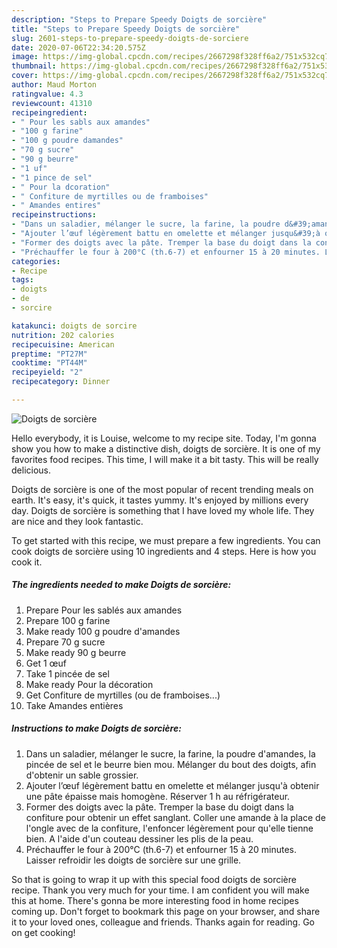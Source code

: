 ```yaml
---
description: "Steps to Prepare Speedy Doigts de sorcière"
title: "Steps to Prepare Speedy Doigts de sorcière"
slug: 2601-steps-to-prepare-speedy-doigts-de-sorciere
date: 2020-07-06T22:34:20.575Z
image: https://img-global.cpcdn.com/recipes/2667298f328ff6a2/751x532cq70/doigts-de-sorciere-photo-principale-de-la-recette.jpg
thumbnail: https://img-global.cpcdn.com/recipes/2667298f328ff6a2/751x532cq70/doigts-de-sorciere-photo-principale-de-la-recette.jpg
cover: https://img-global.cpcdn.com/recipes/2667298f328ff6a2/751x532cq70/doigts-de-sorciere-photo-principale-de-la-recette.jpg
author: Maud Morton
ratingvalue: 4.3
reviewcount: 41310
recipeingredient:
- " Pour les sabls aux amandes"
- "100 g farine"
- "100 g poudre damandes"
- "70 g sucre"
- "90 g beurre"
- "1 uf"
- "1 pince de sel"
- " Pour la dcoration"
- " Confiture de myrtilles ou de framboises"
- " Amandes entires"
recipeinstructions:
- "Dans un saladier, mélanger le sucre, la farine, la poudre d&#39;amandes, la pincée de sel et le beurre bien mou. Mélanger du bout des doigts, afin d&#39;obtenir un sable grossier."
- "Ajouter l’œuf légèrement battu en omelette et mélanger jusqu&#39;à obtenir une pâte épaisse mais homogène. Réserver 1 h au réfrigérateur."
- "Former des doigts avec la pâte. Tremper la base du doigt dans la confiture pour obtenir un effet sanglant. Coller une amande à la place de l&#39;ongle avec de la confiture, l&#39;enfoncer légèrement pour qu&#39;elle tienne bien. A l&#39;aide d&#39;un couteau dessiner les plis de la peau."
- "Préchauffer le four à 200°C (th.6-7) et enfourner 15 à 20 minutes. Laisser refroidir les doigts de sorcière sur une grille."
categories:
- Recipe
tags:
- doigts
- de
- sorcire

katakunci: doigts de sorcire 
nutrition: 202 calories
recipecuisine: American
preptime: "PT27M"
cooktime: "PT44M"
recipeyield: "2"
recipecategory: Dinner

---
```



![Doigts de sorcière](https://img-global.cpcdn.com/recipes/2667298f328ff6a2/751x532cq70/doigts-de-sorciere-photo-principale-de-la-recette.jpg)

Hello everybody, it is Louise, welcome to my recipe site. Today, I'm gonna show you how to make a distinctive dish, doigts de sorcière. It is one of my favorites food recipes. This time, I will make it a bit tasty. This will be really delicious.



Doigts de sorcière is one of the most popular of recent trending meals on earth. It's easy, it's quick, it tastes yummy. It's enjoyed by millions every day. Doigts de sorcière is something that I have loved my whole life. They are nice and they look fantastic.


To get started with this recipe, we must prepare a few ingredients. You can cook doigts de sorcière using 10 ingredients and 4 steps. Here is how you cook it.

<!--inarticleads1-->

##### The ingredients needed to make Doigts de sorcière:

1. Prepare  Pour les sablés aux amandes
1. Prepare 100 g farine
1. Make ready 100 g poudre d&#39;amandes
1. Prepare 70 g sucre
1. Make ready 90 g beurre
1. Get 1 œuf
1. Take 1 pincée de sel
1. Make ready  Pour la décoration
1. Get  Confiture de myrtilles (ou de framboises...)
1. Take  Amandes entières




<!--inarticleads2-->

##### Instructions to make Doigts de sorcière:

1. Dans un saladier, mélanger le sucre, la farine, la poudre d&#39;amandes, la pincée de sel et le beurre bien mou. Mélanger du bout des doigts, afin d&#39;obtenir un sable grossier.
1. Ajouter l’œuf légèrement battu en omelette et mélanger jusqu&#39;à obtenir une pâte épaisse mais homogène. Réserver 1 h au réfrigérateur.
1. Former des doigts avec la pâte. Tremper la base du doigt dans la confiture pour obtenir un effet sanglant. Coller une amande à la place de l&#39;ongle avec de la confiture, l&#39;enfoncer légèrement pour qu&#39;elle tienne bien. A l&#39;aide d&#39;un couteau dessiner les plis de la peau.
1. Préchauffer le four à 200°C (th.6-7) et enfourner 15 à 20 minutes. Laisser refroidir les doigts de sorcière sur une grille.




So that is going to wrap it up with this special food doigts de sorcière recipe. Thank you very much for your time. I am confident you will make this at home. There's gonna be more interesting food in home recipes coming up. Don't forget to bookmark this page on your browser, and share it to your loved ones, colleague and friends. Thanks again for reading. Go on get cooking!
